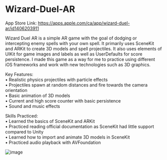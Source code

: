 # Wizard-Duel-AR

App Store Link: https://apps.apple.com/ca/app/wizard-duel-ar/id1406203911

Wizard Duel AR is a simple AR game with the goal of dodging or intercepting enemy spells with your own spell. It primarily uses SceneKit and ARKit 
to create 3D models and spell projectiles. It also uses elements of UIKit for game images and labels as well as UserDefaults for score persistence.
I made this game as a way for me to practice using different iOS frameworks and work with new technologies such as 3D graphics.  

Key Features:  
• Realistic physics projectiles with particle effects  
• Projectiles spawn at random distances and fire towards the camera orientation  
• Basic animation of 3D models  
• Current and high score counter with basic persistence  
• Sound and music effects  

Skills Practiced:    
• Learned the basics of SceneKit and ARKit  
• Practiced reading official documentation as SceneKit had little support compared to Unity  
• Learned how to import and animate 3D models in SceneKit  
• Practiced audio playback with AVFoundation  


![image](https://user-images.githubusercontent.com/16992393/96806468-634cc400-13d1-11eb-9dd8-d54cda3ccbb5.png)


